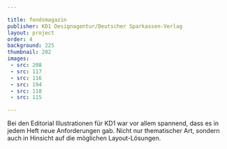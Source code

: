 ```yaml
---

title: fondsmagazin
publisher: KD1 Designagentur/Deutscher Sparkassen-Verlag
layout: project
order: 4
background: 225
thumbnail: 202
images:
 - src: 208
 - src: 117
 - src: 116
 - src: 194
 - src: 118
 - src: 115

---
```


Bei den Editorial Illustrationen für KD1 war vor allem spannend, dass es in jedem Heft neue Anforderungen gab. Nicht nur thematischer Art, sondern auch in Hinsicht auf die möglichen Layout-Lösungen.